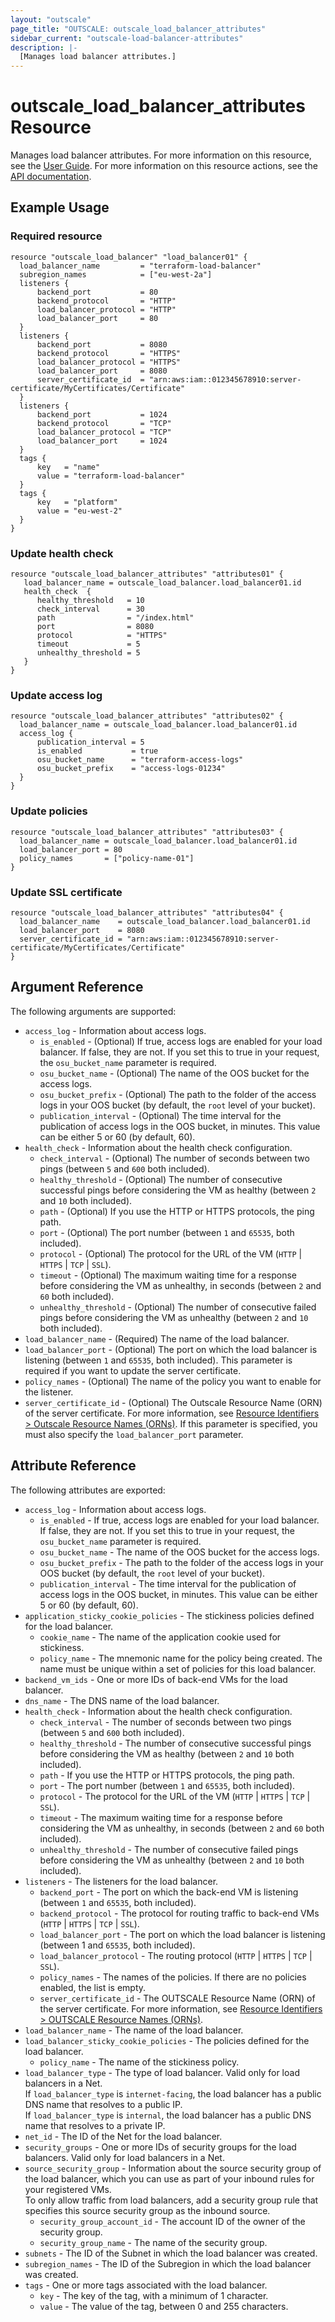 ```yaml
---
layout: "outscale"
page_title: "OUTSCALE: outscale_load_balancer_attributes"
sidebar_current: "outscale-load-balancer-attributes"
description: |-
  [Manages load balancer attributes.]
---
```


# outscale_load_balancer_attributes Resource

Manages load balancer attributes.
For more information on this resource, see the [User Guide](https://docs.outscale.com/en/userguide/About-Load-Balancers.html).
For more information on this resource actions, see the [API documentation](https://docs.outscale.com/api#updateloadbalancer).

## Example Usage

### Required resource

```hcl
resource "outscale_load_balancer" "load_balancer01" {
  load_balancer_name         = "terraform-load-balancer"
  subregion_names            = ["eu-west-2a"]
  listeners {
      backend_port           = 80
      backend_protocol       = "HTTP"
      load_balancer_protocol = "HTTP"
      load_balancer_port     = 80
  }
  listeners {
      backend_port           = 8080
      backend_protocol       = "HTTPS"
      load_balancer_protocol = "HTTPS"
      load_balancer_port     = 8080
      server_certificate_id  = "arn:aws:iam::012345678910:server-certificate/MyCertificates/Certificate"
  }
  listeners {
      backend_port           = 1024
      backend_protocol       = "TCP"
      load_balancer_protocol = "TCP"
      load_balancer_port     = 1024
  }
  tags {
      key   = "name"
      value = "terraform-load-balancer"
  }
  tags {
      key   = "platform"
      value = "eu-west-2"
  }
}
```

### Update health check

```hcl
resource "outscale_load_balancer_attributes" "attributes01" {
   load_balancer_name = outscale_load_balancer.load_balancer01.id
   health_check  {
      healthy_threshold   = 10
      check_interval      = 30
      path                = "/index.html"
      port                = 8080
      protocol            = "HTTPS"
      timeout             = 5
      unhealthy_threshold = 5
   }
}
```

### Update access log

```hcl
resource "outscale_load_balancer_attributes" "attributes02" {
  load_balancer_name = outscale_load_balancer.load_balancer01.id
  access_log {
      publication_interval = 5
      is_enabled           = true
      osu_bucket_name      = "terraform-access-logs"
      osu_bucket_prefix    = "access-logs-01234"
  }
}
```

### Update policies

```hcl
resource "outscale_load_balancer_attributes" "attributes03" {
  load_balancer_name = outscale_load_balancer.load_balancer01.id
  load_balancer_port = 80
  policy_names       = ["policy-name-01"]
}
```

### Update SSL certificate

```hcl
resource "outscale_load_balancer_attributes" "attributes04" {
  load_balancer_name    = outscale_load_balancer.load_balancer01.id
  load_balancer_port    = 8080
  server_certificate_id = "arn:aws:iam::012345678910:server-certificate/MyCertificates/Certificate"
}
```

## Argument Reference

The following arguments are supported:

* `access_log` - Information about access logs.
    * `is_enabled` - (Optional) If true, access logs are enabled for your load balancer. If false, they are not. If you set this to true in your request, the `osu_bucket_name` parameter is required.
    * `osu_bucket_name` - (Optional) The name of the OOS bucket for the access logs.
    * `osu_bucket_prefix` - (Optional) The path to the folder of the access logs in your OOS bucket (by default, the `root` level of your bucket).
    * `publication_interval` - (Optional) The time interval for the publication of access logs in the OOS bucket, in minutes. This value can be either 5 or 60 (by default, 60).
* `health_check` - Information about the health check configuration.
    * `check_interval` - (Optional) The number of seconds between two pings (between `5` and `600` both included).
    * `healthy_threshold` - (Optional) The number of consecutive successful pings before considering the VM as healthy (between `2` and `10` both included).
    * `path` - (Optional) If you use the HTTP or HTTPS protocols, the ping path.
    * `port` - (Optional) The port number (between `1` and `65535`, both included).
    * `protocol` - (Optional) The protocol for the URL of the VM (`HTTP` \| `HTTPS` \| `TCP` \| `SSL`).
    * `timeout` - (Optional) The maximum waiting time for a response before considering the VM as unhealthy, in seconds (between `2` and `60` both included).
    * `unhealthy_threshold` - (Optional) The number of consecutive failed pings before considering the VM as unhealthy (between `2` and `10` both included).
* `load_balancer_name` - (Required) The name of the load balancer.
* `load_balancer_port` - (Optional) The port on which the load balancer is listening (between `1` and `65535`, both included). This parameter is required if you want to update the server certificate.
* `policy_names` - (Optional) The name of the policy you want to enable for the listener.
* `server_certificate_id` - (Optional) The Outscale Resource Name (ORN) of the server certificate. For more information, see [Resource Identifiers > Outscale Resource Names (ORNs)](https://wiki.outscale.net/display/EN/Resource+Identifiers#ResourceIdentifiers-ORNFormat). If this parameter is specified, you must also specify the `load_balancer_port` parameter.

## Attribute Reference

The following attributes are exported:

* `access_log` - Information about access logs.
    * `is_enabled` - If true, access logs are enabled for your load balancer. If false, they are not. If you set this to true in your request, the `osu_bucket_name` parameter is required.
    * `osu_bucket_name` - The name of the OOS bucket for the access logs.
    * `osu_bucket_prefix` - The path to the folder of the access logs in your OOS bucket (by default, the `root` level of your bucket).
    * `publication_interval` - The time interval for the publication of access logs in the OOS bucket, in minutes. This value can be either 5 or 60 (by default, 60).
* `application_sticky_cookie_policies` - The stickiness policies defined for the load balancer.
    * `cookie_name` - The name of the application cookie used for stickiness.
    * `policy_name` - The mnemonic name for the policy being created. The name must be unique within a set of policies for this load balancer.
* `backend_vm_ids` - One or more IDs of back-end VMs for the load balancer.
* `dns_name` - The DNS name of the load balancer.
* `health_check` - Information about the health check configuration.
    * `check_interval` - The number of seconds between two pings (between `5` and `600` both included).
    * `healthy_threshold` - The number of consecutive successful pings before considering the VM as healthy (between `2` and `10` both included).
    * `path` - If you use the HTTP or HTTPS protocols, the ping path.
    * `port` - The port number (between `1` and `65535`, both included).
    * `protocol` - The protocol for the URL of the VM (`HTTP` \| `HTTPS` \| `TCP` \| `SSL`).
    * `timeout` - The maximum waiting time for a response before considering the VM as unhealthy, in seconds (between `2` and `60` both included).
    * `unhealthy_threshold` - The number of consecutive failed pings before considering the VM as unhealthy (between `2` and `10` both included).
* `listeners` - The listeners for the load balancer.
    * `backend_port` - The port on which the back-end VM is listening (between `1` and `65535`, both included).
    * `backend_protocol` - The protocol for routing traffic to back-end VMs (`HTTP` \| `HTTPS` \| `TCP` \| `SSL`).
    * `load_balancer_port` - The port on which the load balancer is listening (between 1 and `65535`, both included).
    * `load_balancer_protocol` - The routing protocol (`HTTP` \| `HTTPS` \| `TCP` \| `SSL`).
    * `policy_names` - The names of the policies. If there are no policies enabled, the list is empty.
    * `server_certificate_id` - The OUTSCALE Resource Name (ORN) of the server certificate. For more information, see [Resource Identifiers > OUTSCALE Resource Names (ORNs)](https://wiki.outscale.net/display/EN/Resource+Identifiers#ResourceIdentifiers-ORNFormat).
* `load_balancer_name` - The name of the load balancer.
* `load_balancer_sticky_cookie_policies` - The policies defined for the load balancer.
    * `policy_name` - The name of the stickiness policy.
* `load_balancer_type` - The type of load balancer. Valid only for load balancers in a Net.<br />
If `load_balancer_type` is `internet-facing`, the load balancer has a public DNS name that resolves to a public IP.<br />
If `load_balancer_type` is `internal`, the load balancer has a public DNS name that resolves to a private IP.
* `net_id` - The ID of the Net for the load balancer.
* `security_groups` - One or more IDs of security groups for the load balancers. Valid only for load balancers in a Net.
* `source_security_group` - Information about the source security group of the load balancer, which you can use as part of your inbound rules for your registered VMs.<br />
To only allow traffic from load balancers, add a security group rule that specifies this source security group as the inbound source.
    * `security_group_account_id` - The account ID of the owner of the security group.
    * `security_group_name` - The name of the security group.
* `subnets` - The ID of the Subnet in which the load balancer was created.
* `subregion_names` - The ID of the Subregion in which the load balancer was created.
* `tags` - One or more tags associated with the load balancer.
    * `key` - The key of the tag, with a minimum of 1 character.
    * `value` - The value of the tag, between 0 and 255 characters.

